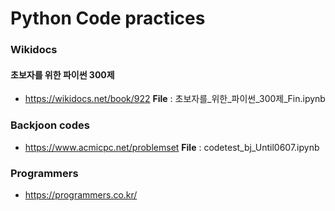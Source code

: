 # Python Code practices

### Wikidocs
#### 초보자를 위한 파이썬 300제
- https://wikidocs.net/book/922
**File** : 초보자를_위한_파이썬_300제_Fin.ipynb

### Backjoon codes
- https://www.acmicpc.net/problemset
**File** : codetest_bj_Until0607.ipynb

### Programmers
- https://programmers.co.kr/

